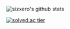 ![sizxero's github stats](https://github-readme-stats.vercel.app/api?username=sizxero&count_private=true&show_icons=true&theme=dracula)

[![solved.ac tier](http://mazassumnida.wtf/api/generate_badge?boj=sizxero)](https://solved.ac/sizxero)

<!--
**codename-602/codename-602** is a ✨ _special_ ✨ repository because its `README.md` (this file) appears on your GitHub profile.

Here are some ideas to get you started:

- 🔭 I’m currently working on ...
- 🌱 I’m currently learning ...
- 👯 I’m looking to collaborate on ...
- 🤔 I’m looking for help with ...
- 💬 Ask me about ...
- 📫 How to reach me: ...
- 😄 Pronouns: ...
- ⚡ Fun fact: ...
-->
